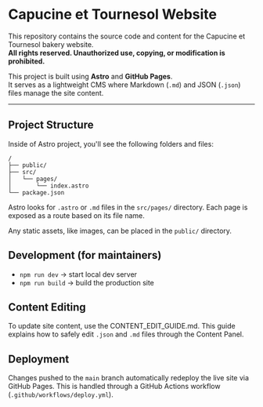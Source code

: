 # Capucine et Tournesol Website

This repository contains the source code and content for the Capucine et Tournesol bakery website.  
**All rights reserved. Unauthorized use, copying, or modification is prohibited.**

This project is built using **Astro** and **GitHub Pages**.  
It serves as a lightweight CMS where Markdown (`.md`) and JSON (`.json`) files manage the site content.

---

## Project Structure

Inside of Astro project, you'll see the following folders and files:

```text
/
├── public/
├── src/
│   └── pages/
│       └── index.astro
└── package.json
```

Astro looks for `.astro` or `.md` files in the `src/pages/` directory. Each page is exposed as a route based on its file name.

Any static assets, like images, can be placed in the `public/` directory.

## Development (for maintainers)

- `npm run dev` → start local dev server
- `npm run build` → build the production site

## Content Editing

To update site content, use the CONTENT_EDIT_GUIDE.md. This guide explains how to safely edit `.json` and `.md` files through the Content Panel.

## Deployment

Changes pushed to the `main` branch automatically redeploy the live site via GitHub Pages. This is handled through a GitHub Actions workflow (`.github/workflows/deploy.yml`).  

